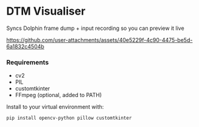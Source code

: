 # DTM Visualiser
Syncs Dolphin frame dump + input recording so you can preview it live

https://github.com/user-attachments/assets/40e5229f-4c90-4475-be5d-6a1832c4504b

### Requirements
- cv2
- PIL
- customtkinter
- FFmpeg (optional, added to PATH)

Install to your virtual environment with:
```
pip install opencv-python pillow customtkinter
```
